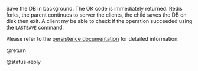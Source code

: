 

Save the DB in background. The OK code is immediately returned.
Redis forks, the parent continues to server the clients, the child
saves the DB on disk then exit. A client my be able to check if the
operation succeeded using the `LASTSAVE` command.

Please refer to the [persistence documentation](/topics/persistence) for detailed information.

@return

@status-reply
